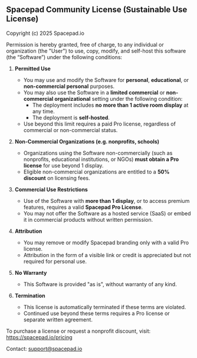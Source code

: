 Spacepad Community License (Sustainable Use License)
----------------------------------------------------

Copyright (c) 2025 Spacepad.io

Permission is hereby granted, free of charge, to any individual or organization (the "User") to use, copy, modify, and self-host this software (the “Software”) under the following conditions:

1. **Permitted Use**
   - You may use and modify the Software for **personal**, **educational**, or **non-commercial personal** purposes.
   - You may also use the Software in a **limited commercial** or **non-commercial organizational** setting under the following condition:
     - The deployment includes **no more than 1 active room display** at any time.
     - The deployment is **self-hosted**.
   - Use beyond this limit requires a paid Pro license, regardless of commercial or non-commercial status.

2. **Non-Commercial Organizations (e.g. nonprofits, schools)**
   - Organizations using the Software non-commercially (such as nonprofits, educational institutions, or NGOs) **must obtain a Pro license** for use beyond 1 display.
   - Eligible non-commercial organizations are entitled to a **50% discount** on licensing fees.

3. **Commercial Use Restrictions**
   - Use of the Software with **more than 1 display**, or to access premium features, requires a valid **Spacepad Pro License**.
   - You may not offer the Software as a hosted service (SaaS) or embed it in commercial products without written permission.

4. **Attribution**
   - You may remove or modify Spacepad branding only with a valid Pro license.
   - Attribution in the form of a visible link or credit is appreciated but not required for personal use.

5. **No Warranty**
   - This Software is provided "as is", without warranty of any kind.

6. **Termination**
   - This license is automatically terminated if these terms are violated.
   - Continued use beyond these terms requires a Pro license or separate written agreement.

To purchase a license or request a nonprofit discount, visit: https://spacepad.io/pricing  

Contact: support@spacepad.io